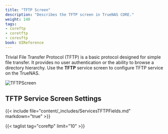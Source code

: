 ```yaml
---
title: "TFTP Screen"
description: "Describes the TFTP screen in TrueNAS CORE."
weight: 140
tags:
- coreftp
- coretftp
- coresftp
book: UIReference
---
```


Trivial File Transfer Protocol (TFTP) is a basic protocol designed for simple file transfer. It provides no user authentication or the ability to browse a directory hierarchy. Use the **TFTP** service screen to configure TFTP service on the TrueNAS.

![TFTPScreen](/images/CORE/Services/TFTPScreen.png "TFTO Service Options")

## TFTP Service Screen Settings

{{< include file="content/_includes/ServicesTFTPFields.md" markdown="true" >}}

{{< taglist tag="coreftp" limit="10" >}}

